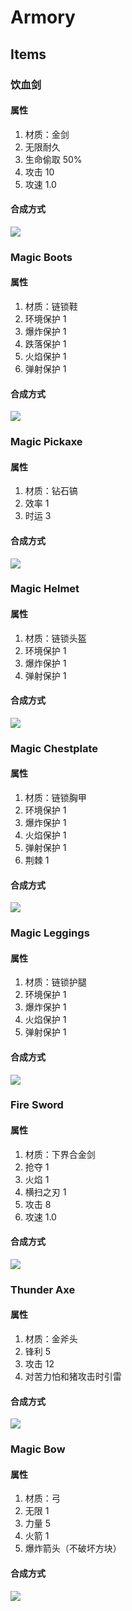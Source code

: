 # Armory

## Items

### 饮血剑

#### 属性

1. 材质：金剑
2. 无限耐久
3. 生命偷取 50%
4. 攻击 10
5. 攻速 1.0

#### 合成方式

![](https://github.com/1uciuszzz/picx-images-hosting/raw/master/image.26lajh48ep.jpg)

### Magic Boots

#### 属性

1. 材质：链锁鞋
2. 环境保护 1
3. 爆炸保护 1
4. 跌落保护 1
5. 火焰保护 1
6. 弹射保护 1

#### 合成方式

![](https://github.com/1uciuszzz/picx-images-hosting/raw/master/image.99t5z3fjhb.jpg)

### Magic Pickaxe

#### 属性

1. 材质：钻石镐
2. 效率 1
3. 时运 3

#### 合成方式

![](https://github.com/1uciuszzz/picx-images-hosting/raw/master/image.7egl6h6jz4.jpg)

### Magic Helmet

#### 属性

1. 材质：链锁头盔
2. 环境保护 1
3. 爆炸保护 1
4. 弹射保护 1

#### 合成方式

![](https://github.com/1uciuszzz/picx-images-hosting/raw/master/image.51dyp9yfpr.jpg)

### Magic Chestplate

#### 属性

1. 材质：链锁胸甲
2. 环境保护 1
3. 爆炸保护 1
4. 火焰保护 1
5. 弹射保护 1
6. 荆棘 1

#### 合成方式

![](https://github.com/1uciuszzz/picx-images-hosting/raw/master/image.1aot41bos5.jpg)

### Magic Leggings

#### 属性

1. 材质：链锁护腿
2. 环境保护 1
3. 爆炸保护 1
4. 火焰保护 1
5. 弹射保护 1

#### 合成方式

![](https://github.com/1uciuszzz/picx-images-hosting/raw/master/image.231olruc52.jpg)

### Fire Sword

#### 属性

1. 材质：下界合金剑
2. 抢夺 1
3. 火焰 1
4. 横扫之刃 1
5. 攻击 8
6. 攻速 1.0

#### 合成方式

![](https://github.com/1uciuszzz/picx-images-hosting/raw/master/image.70a5fmaxp3.jpg)

### Thunder Axe

#### 属性

1. 材质：金斧头
2. 锋利 5
3. 攻击 12
4. 对苦力怕和猪攻击时引雷

#### 合成方式

![](https://github.com/1uciuszzz/picx-images-hosting/raw/master/image.1ov8uwrsxp.jpg)

### Magic Bow

#### 属性

1. 材质：弓
2. 无限 1
3. 力量 5
4. 火箭 1
5. 爆炸箭头（不破坏方块）

#### 合成方式

![](https://github.com/1uciuszzz/picx-images-hosting/raw/master/image.45hvfx7pq.jpg)

